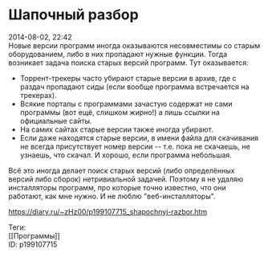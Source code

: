 Шапочный разбор
================

   
 2014-08-02, 22:42   
  Новые версии программ иногда оказываются несовместимы со старым оборудованием, либо в них пропадают нужные функции. Тогда возникает задача поиска старых версий программ. Тут оказывается:   
   
 - Торрент-трекеры часто убирают старые версии в архив, где с раздач пропадают сиды (если вообще программа встречается на трекерах).   
 - Всякие порталы с программами зачастую содержат не сами программы (вот ещё, слишком жирно!) а лишь ссылки на официальные сайты.   
 - На самих сайтах старые версии также иногда убирают.   
 - Если даже находятся старые версии, в имени файла для скачивания не всегда присутствует номер версии -- т.е. пока не скачаешь, не узнаешь, что скачал. И хорошо, если программа небольшая.   
   
 Всё это иногда делает поиск старых версий (либо определённых версий либо сборок) нетривиальной задачей. Поэтому я не удаляю инсталляторы программ, про которые точно известно, что они работают, как мне нужно. И не люблю "веб-инсталляторы".   
    
 <https://diary.ru/~zHz00/p199107715_shapochnyj-razbor.htm>   
   
 Теги:   
 [[Программы]]   
 ID: p199107715